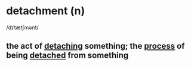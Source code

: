 # detachment (n)

/dɪˈtætʃmənt/

## the act of [detaching](detach-v.md#to-remove-something-from-something-larger-to-become-separated-from-something) something; the [process](process-n.md#a-series-of-things-that-are-done-in-order-to-achieve-a-particular-result) of being [detached](detach-v.md#to-remove-something-from-something-larger-to-become-separated-from-something) from something